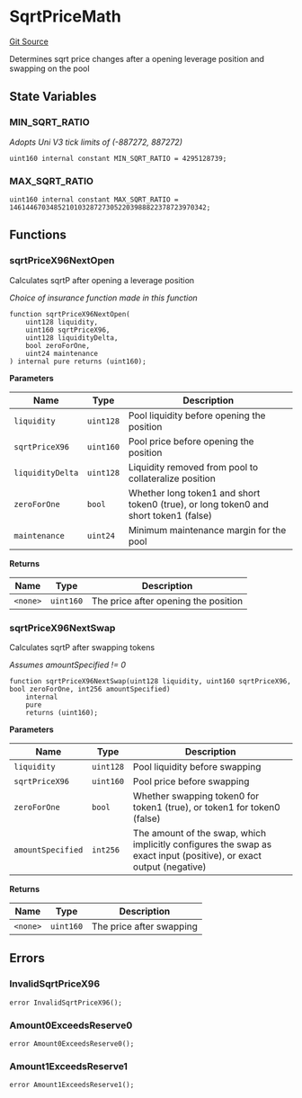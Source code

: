 # SqrtPriceMath
[Git Source](https://github.com/MarginalProtocol/v1-core/blob/4dcf410464dd1b73aaabe9fa06bd3450c672d3b9/contracts/libraries/SqrtPriceMath.sol)

Determines sqrt price changes after a opening leverage position and swapping on the pool


## State Variables
### MIN_SQRT_RATIO
*Adopts Uni V3 tick limits of (-887272, 887272)*


```solidity
uint160 internal constant MIN_SQRT_RATIO = 4295128739;
```


### MAX_SQRT_RATIO

```solidity
uint160 internal constant MAX_SQRT_RATIO = 1461446703485210103287273052203988822378723970342;
```


## Functions
### sqrtPriceX96NextOpen

Calculates sqrtP after opening a leverage position

*Choice of insurance function made in this function*


```solidity
function sqrtPriceX96NextOpen(
    uint128 liquidity,
    uint160 sqrtPriceX96,
    uint128 liquidityDelta,
    bool zeroForOne,
    uint24 maintenance
) internal pure returns (uint160);
```
**Parameters**

|Name|Type|Description|
|----|----|-----------|
|`liquidity`|`uint128`|Pool liquidity before opening the position|
|`sqrtPriceX96`|`uint160`|Pool price before opening the position|
|`liquidityDelta`|`uint128`|Liquidity removed from pool to collateralize position|
|`zeroForOne`|`bool`|Whether long token1 and short token0 (true), or long token0 and short token1 (false)|
|`maintenance`|`uint24`|Minimum maintenance margin for the pool|

**Returns**

|Name|Type|Description|
|----|----|-----------|
|`<none>`|`uint160`|The price after opening the position|


### sqrtPriceX96NextSwap

Calculates sqrtP after swapping tokens

*Assumes amountSpecified != 0*


```solidity
function sqrtPriceX96NextSwap(uint128 liquidity, uint160 sqrtPriceX96, bool zeroForOne, int256 amountSpecified)
    internal
    pure
    returns (uint160);
```
**Parameters**

|Name|Type|Description|
|----|----|-----------|
|`liquidity`|`uint128`|Pool liquidity before swapping|
|`sqrtPriceX96`|`uint160`|Pool price before swapping|
|`zeroForOne`|`bool`|Whether swapping token0 for token1 (true), or token1 for token0 (false)|
|`amountSpecified`|`int256`|The amount of the swap, which implicitly configures the swap as exact input (positive), or exact output (negative)|

**Returns**

|Name|Type|Description|
|----|----|-----------|
|`<none>`|`uint160`|The price after swapping|


## Errors
### InvalidSqrtPriceX96

```solidity
error InvalidSqrtPriceX96();
```

### Amount0ExceedsReserve0

```solidity
error Amount0ExceedsReserve0();
```

### Amount1ExceedsReserve1

```solidity
error Amount1ExceedsReserve1();
```

